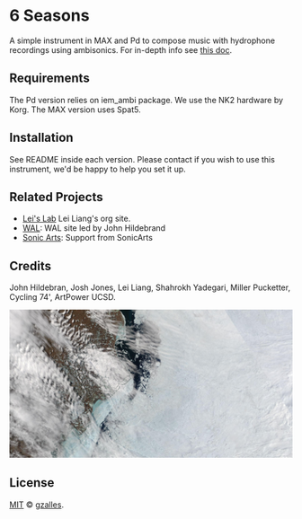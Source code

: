 # 6 Seasons

A simple instrument in MAX and Pd to compose music with hydrophone recordings using ambisonics. For in-depth info see [this doc](pdf/6seasons_TENOR23.pdf).

## Requirements

The Pd version relies on iem_ambi package. We use the NK2 hardware by Korg. The MAX version uses Spat5.

## Installation

See README inside each version. Please contact if you wish to use this instrument, we'd be happy to help you set it up.

## Related Projects

- [Lei's Lab](https://lei-lab.ucsd.edu/team/) Lei Liang's org site.
- [WAL](https://www.cetus.ucsd.edu/): WAL site led by John Hildebrand
- [Sonic Arts](https://sonicarts.ucsd.edu/people/index.html): Support from SonicArts

## Credits

John Hildebran, Josh Jones, Lei Liang, Shahrokh Yadegari, Miller Pucketter, Cycling 74', ArtPower UCSD.

![cacophony-season5](img/Season5_Cacophony.jpeg)


## License

[MIT](LICENSE) © [gzalles](https://gzalles.github.io/).
